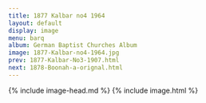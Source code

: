 ```yaml
---
title: 1877 Kalbar no4 1964
layout: default
display: image
menu: barq
album: German Baptist Churches Album
image: 1877-Kalbar-no4-1964.jpg
prev: 1877-Kalbar-No3-1907.html
next: 1878-Boonah-a-orignal.html
---
```

{% include image-head.md %}
{% include image.html %}